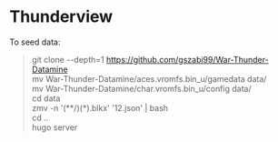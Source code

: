 # Thunderview

To seed data:

> git clone --depth=1 https://github.com/gszabi99/War-Thunder-Datamine  
> mv War-Thunder-Datamine/aces.vromfs.bin_u/gamedata data/  
> mv War-Thunder-Datamine/char.vromfs.bin_u/config data/  
> cd data  
> zmv -n '(**/)(*).blkx' '$1$2.json' | bash  
> cd ..  
> hugo server  
